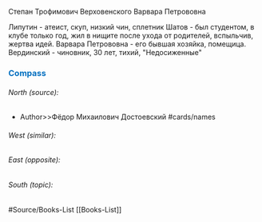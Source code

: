 
Степан Трофимович Верховенского
Варвара Петрововна

Липутин - атеист, скуп, низкий чин, сплетник
Шатов - был студентом, в клубе только год, жил в нищите после ухода от родителей, вспыльчив, жертва идей. Варвара Петрововна - его бывшая хозяйка, помещица.
Вердинский - чиновник, 30 лет, тихий, "Недосиженные"



### <span style="color:#0070c0">Compass</span>
###### North (source):
- Author>>Фёдор Михаилович Достоевский          #cards/names 


###### West (similar):


###### East (opposite):


###### South (topic):


#Source/Books-List [[Books-List]]
